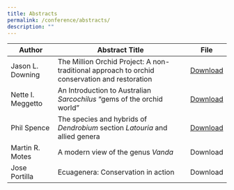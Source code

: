 ```yaml
---
title: Abstracts
permalink: /conference/abstracts/
description: ""
---
```

| Author | Abstract Title | File |
| -------- | -------- | -------- |
| Jason L. Downing     | The Million Orchid Project: A non-traditional approach to orchid conservation and restoration     | [Download](/files/Abstracts/jason_l_downing.pdf)    |
| Nette I. Meggetto | An Introduction to Australian *Sarcochilus* “gems of the orchid world”     | [Download](/files/Abstracts/nette_isabella_meggetto.pdf)    |
| Phil Spence    | The species and hybrids of *Dendrobium* section *Latouria* and allied genera    | [Download]()    |
| Martin R. Motes     | A modern view of the genus *Vanda*  | Download    |
| Jose Portilla    | Ecuagenera: Conservation in action    | Download    |